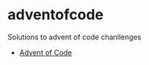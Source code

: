# adventofcode
Solutions to advent of code chanllenges

- [Advent of Code](https://adventofcode.com/)
